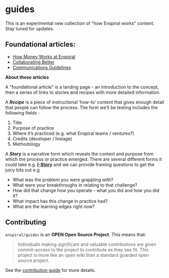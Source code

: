 # guides

This is an experimental new collection of "how Enspiral works" content. Stay tuned for updates.

## Foundational articles:

* [How Money Works at Enspiral](https://github.com/enspiral/guides/blob/master/money.md)
* [Collaborating Better](https://github.com/enspiral/guides/blob/master/collaborating-better.md)
* [Communications Guidelines](https://github.com/enspiral/guides/blob/master/comms.md)

**About these articles**

A "foundational article" is a landing page - an introduction to the concept, then a series of links to stories and recipes with more detailed information.

A **_Recipe_** is a piece of instructional ‘how-to’ content that gives enough detail that people can follow the process. The form we’ll be testing includes the following fields :

1. Title
2. Purpose of practice
3. Where it’s practiced (e.g. what Enspiral teams / ventures?)
4. Credits (developer / lineage)
5. Methodology

A **_Story_** is a narrative form which reveals the context and purpose from which the process or practice emerged. There are several different forms it could take e.g. **[I-Story](https://medium.com/enspiral-tales/a-new-cultural-tech-8a5a092035af)** and we can provide framing questions to get the juicy bits out e.g.

* What was the problem you were grappling with?
* What were your breakthroughs in relating to that challenge?
* How did that change how you operate - what you did and how you did it?
* What impact has this change in practice had?
* What are the learning edges right now?

## Contributing

`enspiral/guides` is an **OPEN Open Source Project**. This means that:

> Individuals making significant and valuable contributions are given commit-access to the project to contribute as they see fit. This project is more like an open wiki than a standard guarded open source project.

See the [contribution guide](./CONTRIBUTING.md) for more details.
